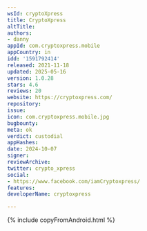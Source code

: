 ```yaml
---
wsId: cryptoXpress
title: CryptoXpress
altTitle: 
authors:
- danny
appId: com.cryptoxpress.mobile
appCountry: in
idd: '1591792414'
released: 2021-11-18
updated: 2025-05-16
version: 1.0.28
stars: 4.6
reviews: 20
website: https://cryptoxpress.com/
repository: 
issue: 
icon: com.cryptoxpress.mobile.jpg
bugbounty: 
meta: ok
verdict: custodial
appHashes: 
date: 2024-10-07
signer: 
reviewArchive: 
twitter: crypto_xpress
social:
- https://www.facebook.com/iamCryptoxpress/
features: 
developerName: cryptoxpress

---
```


{% include copyFromAndroid.html %}

